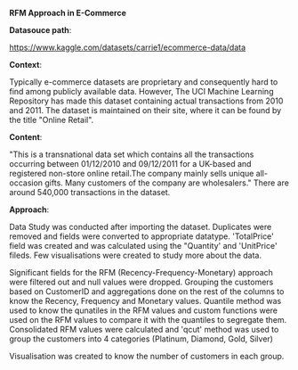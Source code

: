 **RFM Approach in E-Commerce**

**Datasouce path**:

https://www.kaggle.com/datasets/carrie1/ecommerce-data/data

**Context**:

Typically e-commerce datasets are proprietary and consequently hard to find among publicly available data. However, The UCI Machine Learning Repository has made this dataset containing actual transactions from 2010 and 2011. The dataset is maintained on their site, where it can be found by the title "Online Retail".

**Content**:

"This is a transnational data set which contains all the transactions occurring between 01/12/2010 and 09/12/2011 for a UK-based and registered non-store online retail.The company mainly sells unique all-occasion gifts. Many customers of the company are wholesalers." There are around 540,000 transactions in the dataset.

**Approach**:

Data Study was conducted after importing the dataset. Duplicates were removed and fields were converted to appropriate datatype. 'TotalPrice' field was created and was calculated using the "Quantity' and 'UnitPrice' fileds. Few visualisations were created to study more about the data.

Significant fields for the RFM (Recency-Frequency-Monetary) approach were filtered out and null values were dropped. Grouping the customers based on CustomerID and aggregations done on the rest of the columns to know the Recency, Frequency and Monetary values. Quantile method was used to know the qunatiles in the RFM values and custom functions were used on the RFM values to compare it with the quantiles to segregate them. Consolidated RFM values were calculated and 'qcut' method was used to group the customers into 4 categories (Platinum, Diamond, Gold, Silver)

Visualisation was created to know the number of customers in each group. 

